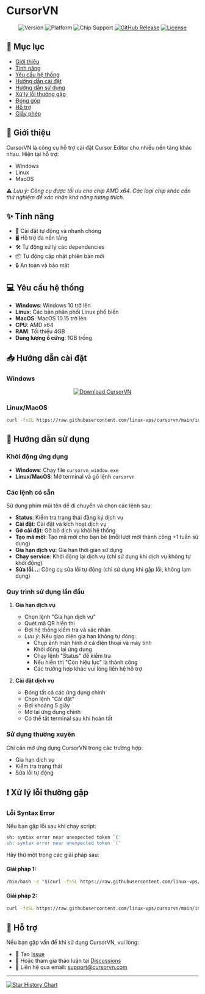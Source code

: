 # CursorVN 

<div align="center">

![Version](https://img.shields.io/badge/version-0.0.1-blue.svg)
![Platform](https://img.shields.io/badge/platform-Windows%20|%20Linux%20|%20MacOS-lightgrey)
![Chip Support](https://img.shields.io/badge/chip-AMD%20x64-green)
[![GitHub Release](https://img.shields.io/github/v/release/linux-vps/cursorvn?color=orange)](https://github.com/linux-vps/cursorvn/releases)
[![License](https://img.shields.io/badge/License-MIT-yellow.svg)](LICENSE)

</div>

## 📝 Mục lục
- [Giới thiệu](#giới-thiệu)
- [Tính năng](#tính-năng)
- [Yêu cầu hệ thống](#yêu-cầu-hệ-thống)
- [Hướng dẫn cài đặt](#hướng-dẫn-cài-đặt)
- [Hướng dẫn sử dụng](#hướng-dẫn-sử-dụng)
- [Xử lý lỗi thường gặp](#xử-lý-lỗi-thường-gặp)
- [Đóng góp](#đóng-góp)
- [Hỗ trợ](#hỗ-trợ)
- [Giấy phép](#giấy-phép)

## 🚀 Giới thiệu

CursorVN là công cụ hỗ trợ cài đặt Cursor Editor cho nhiều nền tảng khác nhau. Hiện tại hỗ trợ:
- Windows
- Linux
- MacOS

⚠️ *Lưu ý: Công cụ được tối ưu cho chip AMD x64. Các loại chip khác cần thử nghiệm để xác nhận khả năng tương thích.*

## ✨ Tính năng
- 🔄 Cài đặt tự động và nhanh chóng
- 🖥️ Hỗ trợ đa nền tảng
- 🛠️ Tự động xử lý các dependencies
- 📦 Tự động cập nhật phiên bản mới
- 🔒 An toàn và bảo mật

## 💻 Yêu cầu hệ thống
- **Windows**: Windows 10 trở lên
- **Linux**: Các bản phân phối Linux phổ biến
- **MacOS**: MacOS 10.15 trở lên
- **CPU**: AMD x64
- **RAM**: Tối thiểu 4GB
- **Dung lượng ổ cứng**: 1GB trống

## 📥 Hướng dẫn cài đặt

### Windows
<div align="center">
  
[![Download CursorVN](https://img.shields.io/badge/DOWNLOAD-CursorVN%20for%20Windows-blue?style=for-the-badge&logo=windows)](https://github.com/linux-vps/cursorvn/releases/download/latest/cursorvn_window.exe)

</div>

### Linux/MacOS
```bash
curl -fsSL https://raw.githubusercontent.com/linux-vps/cursorvn/main/install.sh | sudo bash
```

## 📖 Hướng dẫn sử dụng

### Khởi động ứng dụng
- **Windows**: Chạy file `cursorvn_window.exe`
- **Linux/MacOS**: Mở terminal và gõ lệnh `cursorvn`

### Các lệnh có sẵn
Sử dụng phím mũi tên để di chuyển và chọn các lệnh sau:

- **Status**: Kiểm tra trạng thái đăng ký dịch vụ
- **Cài đặt**: Cài đặt và kích hoạt dịch vụ
- **Gỡ cài đặt**: Gỡ bỏ dịch vụ khỏi hệ thống
- **Tạo mã mời**: Tạo mã mời cho bạn bè (mỗi lượt mời thành công +1 tuần sử dụng)
- **Gia hạn dịch vụ**: Gia hạn thời gian sử dụng
- **Chạy service**: Khởi động lại dịch vụ (chỉ sử dụng khi dịch vụ không tự khởi động)
- **Sửa lỗi...**: Công cụ sửa lỗi tự động (chỉ sử dụng khi gặp lỗi, không lạm dụng)

### Quy trình sử dụng lần đầu

1. **Gia hạn dịch vụ**
   - Chọn lệnh "Gia hạn dịch vụ"
   - Quét mã QR hiển thị
   - Đợi hệ thống kiểm tra và xác nhận
   - *Lưu ý*: Nếu giao diện gia hạn không tự đóng:
     - Chụp ảnh màn hình ở cả điện thoại và máy tính
     - Khởi động lại ứng dụng
     - Chạy lệnh "Status" để kiểm tra
     - Nếu hiển thị "Còn hiệu lực" là thành công
     - Các trường hợp khác vui lòng liên hệ hỗ trợ

2. **Cài đặt dịch vụ**
   - Đóng tất cả các ứng dụng chính
   - Chọn lệnh "Cài đặt"
   - Đợi khoảng 5 giây
   - Mở lại ứng dụng chính
   - Có thể tắt terminal sau khi hoàn tất

### Sử dụng thường xuyên
Chỉ cần mở ứng dụng CursorVN trong các trường hợp:
- Gia hạn dịch vụ
- Kiểm tra trạng thái
- Sửa lỗi tự động

## ❗ Xử lý lỗi thường gặp

### Lỗi Syntax Error
Nếu bạn gặp lỗi sau khi chạy script:
```bash
sh: syntax error near unexpected token `('
sh: syntax error near unexpected token `('
```

Hãy thử một trong các giải pháp sau:

#### Giải pháp 1:
```bash
/bin/bash -c "$(curl -fsSL https://raw.githubusercontent.com/linux-vps/cursorvn/main/install.sh)"
```

#### Giải pháp 2:
```bash
curl -fsSL https://raw.githubusercontent.com/linux-vps/cursorvn/main/install.sh | bash
```

## 💬 Hỗ trợ
Nếu bạn gặp vấn đề khi sử dụng CursorVN, vui lòng:
- 🐛 Tạo [Issue](https://github.com/linux-vps/cursorvn/issues)
- 💭 Hoặc tham gia thảo luận tại [Discussions](https://github.com/linux-vps/cursorvn/discussions)
- 📧 Liên hệ qua email: [support@cursorvn.com](mailto:support@cursorvn.com)

---

[![Star History Chart](https://api.star-history.com/svg?repos=linux-vps/cursorvn&type=Date)](https://star-history.com/#linux-vps/cursorvn&Date)